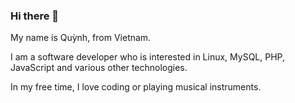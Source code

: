 ### Hi there 👋

My name is Quỳnh, from Vietnam.

I am a software developer who is interested in Linux, MySQL, PHP, JavaScript and various other technologies.

In my free time, I love coding or playing musical instruments.
